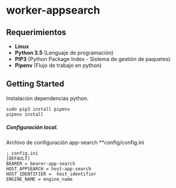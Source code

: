 # worker-appsearch

## Requerimientos

- **Linux**
- **Python 3.5** (Lenguaje de programación)
- **PIP3** (Python Package Index - Sistema de gestión de paquetes)
- **Pipenv** (Flujo de trabajo en python)

## Getting Started 

Instalación dependencias python.

```
sudo pip3 install pipenv
pipenv install
```

##### Configuración local.
Archivo de configuración app-search **config/config.ini

```
; config.ini
[DEFAULT]
BEARER = bearer-app-search
HOST_APPSEARCH = host-app-search
HOST_IDENTIFIER =  host_identifier
ENGINE_NAME = engine_name
```
